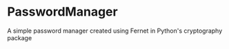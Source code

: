 # PasswordManager

A simple password manager created using Fernet in Python's cryptography package

